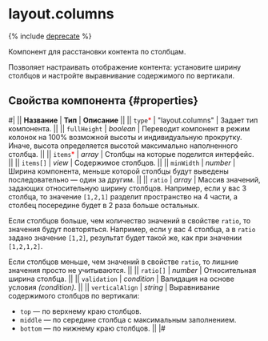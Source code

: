# layout.columns

{% include [deprecate](../../_includes/deprecate.md) %}

Компонент для расстановки контента по столбцам.

Позволяет настраивать отображение контента: установите ширину столбцов и настройте выравнивание содержимого по вертикали.

## Свойства компонента {#properties}

#|
|| **Название** | **Тип** | **Описание** ||
|| `type`<span style="color: red">\*</span> | "layout.columns" | Задает тип компонента. ||
|| `fullHeight` | _boolean_ | Переводит компонент в режим колонок на 100% возможной высоты и индивидуальную прокрутку. Иначе, высота определяется высотой максимально наполненного столбца. ||
|| `items`<span style="color: red">\*</span> | _array_ | Столбцы на которые поделится интерфейс. ||
|| `items[]` | _view_ | Содержимое столбцов. ||
|| `minWidth` | _number_ | Ширина компонента, меньше которой столбцы будут выведены последовательно — один за другим. ||
|| `ratio` | _array_ | Массив значений, задающих относительную ширину столбцов. Например, если у вас 3 столбца, то значение `[1,2,1]` разделит пространство на 4 части, а столбец посередине будет в 2 раза больше остальных.

Если столбцов больше, чем количество значений в свойстве `ratio`, то значения будут повторяться. Например, если у вас 4 столбца, а в `ratio` задано значение `[1,2]`, результат будет такой же, как при значении `[1,2,1,2]`.

Если столбцов меньше, чем значений в свойстве `ratio`, то лишние значения просто не учитываются. ||
|| `ratio[]` | _number_ | Относительная ширина столбца. ||
|| `validation` | _condition_ | Валидация на основе условия _(condition)_. ||
|| `verticalAlign` | _string_ | Выравнивание содержимого столбцов по вертикали:

- `top` — по верхнему краю столбцов.
- `middle` — по середине столбца с максимальным заполнением.
- `bottom` — по нижнему краю столбцов. ||
  |#
